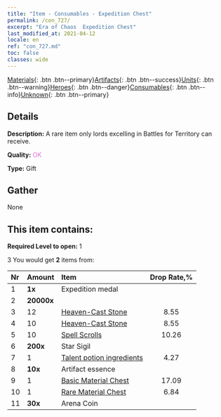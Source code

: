 ```yaml
---
title: "Item - Consumables - Expedition Chest"
permalink: /con_727/
excerpt: "Era of Chaos  Expedition Chest"
last_modified_at: 2021-04-12
locale: en
ref: "con_727.md"
toc: false
classes: wide
---
```

 [Materials](/Items/){: .btn .btn--primary}[Artifacts](/Items/Artifacts/){: .btn .btn--success}[Units](/Items/Units/){: .btn .btn--warning}[Heroes](/Items/Heroes/){: .btn .btn--danger}[Consumables](/Items/Consumables/){: .btn .btn--info}[Unknown](/Items/Unknown/){: .btn .btn--primary}

## Details
 **Description:** A rare item only lords excelling in Battles for Territory can receive.

 **Quality:** <span style="color: #DA70D6">OK</span>

 **Type:** Gift

## Gather

  None

## This item contains:

 **Required Level to open:** 1

 3 You would get **2** items  from:

  | Nr | Amount |     Item    | Drop Rate,% |
  |:---|:-------|:------------|:---------:|
  | 1 |  **1x** | Expedition medal |  | 0 | 
  | 2 |  **20000x** | <i class="fas fa-coins"/> |  | 17.09 | 
  | 3 | 12 | [Heaven-Cast Stone](/Items/art_188/) | 8.55 | 
  | 4 | 10 | [Heaven-Cast Stone](/Items/art_188/) | 8.55 | 
  | 5 | 10 | [Spell Scrolls](/Items/con_694/) | 10.26 | 
  | 6 |  **200x** | Star Sigil |  | 10.26 | 
  | 7 | 1 | [Talent potion ingredients](/Items/con_1120/) | 4.27 | 
  | 8 |  **10x** | Artifact essence |  | 8.55 | 
  | 9 | 1 | [Basic Material Chest](/Items/con_756/) | 17.09 | 
  | 10 | 1 | [Rare Material Chest](/Items/con_757/) | 6.84 | 
  | 11 |  **30x** | Arena Coin |  | 8.55 | 
